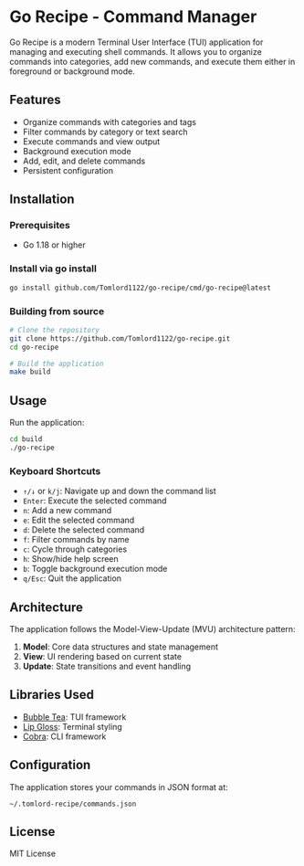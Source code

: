 # Go Recipe - Command Manager

Go Recipe is a modern Terminal User Interface (TUI) application for managing and executing shell commands. It allows you to organize commands into categories, add new commands, and execute them either in foreground or background mode.

## Features

- Organize commands with categories and tags
- Filter commands by category or text search
- Execute commands and view output
- Background execution mode
- Add, edit, and delete commands
- Persistent configuration

## Installation

### Prerequisites

- Go 1.18 or higher

### Install via go install

```bash
go install github.com/Tomlord1122/go-recipe/cmd/go-recipe@latest
```

### Building from source

```bash
# Clone the repository
git clone https://github.com/Tomlord1122/go-recipe.git
cd go-recipe

# Build the application
make build
```


## Usage

Run the application:

```bash
cd build
./go-recipe
```

### Keyboard Shortcuts

- `↑/↓` or `k/j`: Navigate up and down the command list
- `Enter`: Execute the selected command
- `n`: Add a new command
- `e`: Edit the selected command
- `d`: Delete the selected command
- `f`: Filter commands by name
- `c`: Cycle through categories
- `h`: Show/hide help screen
- `b`: Toggle background execution mode
- `q/Esc`: Quit the application

## Architecture

The application follows the Model-View-Update (MVU) architecture pattern:

1. **Model**: Core data structures and state management
2. **View**: UI rendering based on current state
3. **Update**: State transitions and event handling

## Libraries Used

- [Bubble Tea](https://github.com/charmbracelet/bubbletea): TUI framework
- [Lip Gloss](https://github.com/charmbracelet/lipgloss): Terminal styling
- [Cobra](https://github.com/spf13/cobra): CLI framework

## Configuration

The application stores your commands in JSON format at:

```
~/.tomlord-recipe/commands.json
```

## License

MIT License


